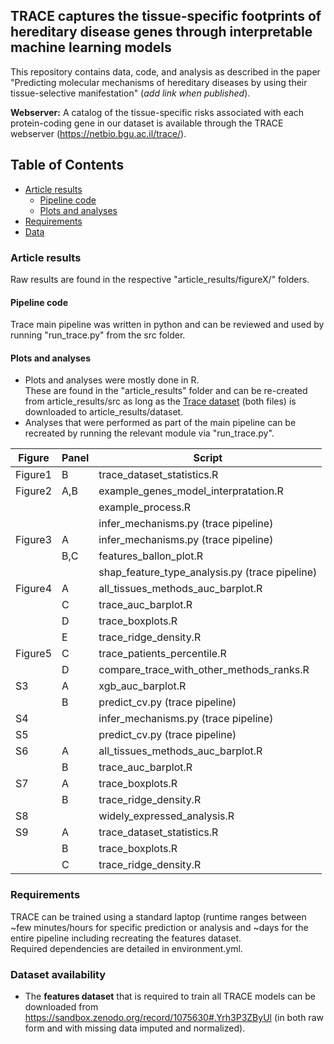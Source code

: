 ## TRACE captures the tissue-specific footprints of hereditary disease genes through interpretable machine learning models


This repository contains data, code, and analysis as described in the paper "Predicting molecular mechanisms of hereditary diseases by using their tissue-selective manifestation" (*add link when published*).


**Webserver:** A catalog of the tissue-specific risks associated with each protein-coding gene in our dataset is available through the TRACE webserver (https://netbio.bgu.ac.il/trace/).

## Table of Contents
- [Article results](#article-results)
  - [Pipeline code](#pipeline-code)
  - [Plots and analyses](#plots-and-analyses)
- [Requirements](#requirements)
- [Data](#data)

### Article results
Raw results are found in the respective "article_results/figureX/" folders.
#### Pipeline code
Trace main pipeline was written in python and can be reviewed and used by running "run_trace.py" from the src folder.
#### Plots and analyses
- Plots and analyses were mostly done in R.\
These are found in the "article_results" folder and can be re-created from article_results/src as long as the [Trace dataset](#data) (both files) is downloaded to article_results/dataset.
- Analyses that were performed as part of the main pipeline can be recreated by running the relevant module via "run_trace.py".

| Figure  | Panel | Script                                         |
|---------|-------|------------------------------------------------|
| Figure1 | B     | trace_dataset_statistics.R                     |
| Figure2 | A,B   | example_genes_model_interpratation.R           |
|         |       | example_process.R                              |
|         |       | infer_mechanisms.py (trace pipeline)           |
| Figure3 | A     | infer_mechanisms.py (trace pipeline)           |
|         | B,C   | features_ballon_plot.R                         |
|         |       | shap_feature_type_analysis.py (trace pipeline) |
| Figure4 | A     | all_tissues_methods_auc_barplot.R              |
|         | C     | trace_auc_barplot.R                            |
|         | D     | trace_boxplots.R                               |
|         | E     | trace_ridge_density.R                          |
| Figure5 | C     | trace_patients_percentile.R                    |
|         | D     | compare_trace_with_other_methods_ranks.R       |
| S3      | A     | xgb_auc_barplot.R                              |
|         | B     | predict_cv.py (trace pipeline)                 |
| S4      |       | infer_mechanisms.py (trace pipeline)           |
| S5      |       | predict_cv.py (trace pipeline)                 |
| S6      | A     | all_tissues_methods_auc_barplot.R              |
|         | B     | trace_auc_barplot.R                            |
| S7      | A     | trace_boxplots.R                               |
|         | B     | trace_ridge_density.R                          |
| S8      |       | widely_expressed_analysis.R                    |
| S9      | A     | trace_dataset_statistics.R                     |
|         | B     | trace_boxplots.R                               |
|         | C     | trace_ridge_density.R                          |

### Requirements
TRACE can be trained using a standard laptop (runtime ranges between ~few minutes/hours for specific prediction or analysis and ~days for the entire pipeline including recreating the features dataset.  
Required dependencies are detailed in environment.yml.

### Dataset availability
- The **features dataset** that is required to train all TRACE models can be downloaded from https://sandbox.zenodo.org/record/1075630#.Yrh3P3ZByUl (in both raw form and with missing data imputed and normalized).
